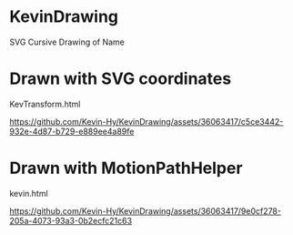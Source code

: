 # KevinDrawing
SVG Cursive Drawing of Name

# Drawn with SVG coordinates
KevTransform.html

https://github.com/Kevin-Hy/KevinDrawing/assets/36063417/c5ce3442-932e-4d87-b729-e889ee4a89fe


# Drawn with MotionPathHelper
kevin.html

https://github.com/Kevin-Hy/KevinDrawing/assets/36063417/9e0cf278-205a-4073-93a3-0b2ecfc21c63

